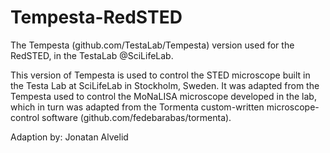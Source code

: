 # Tempesta-RedSTED
The Tempesta (github.com/TestaLab/Tempesta) version used for the RedSTED, in the TestaLab @SciLifeLab.

This version of Tempesta is used to control the STED microscope built in the Testa Lab at SciLifeLab in Stockholm, Sweden.
It was adapted from the Tempesta used to control the MoNaLISA microscope developed in the lab, which in turn was adapted
from the Tormenta custom-written microscope-control software (github.com/fedebarabas/tormenta).

Adaption by:
Jonatan Alvelid
